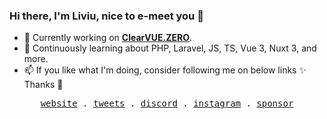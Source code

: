 ### Hi there, I'm Liviu, nice to e-meet you 👋

- 🔭 Currently working on [**ClearVUE.ZERO**](https://clearvue.business).
- 🌱 Continuously learning about PHP, Laravel, JS, TS, Vue 3, Nuxt 3, and more.
- 📫 If you like what I'm doing, consider following me on below links ✨ Thanks 🫶

<p align="center">
  <samp>
    <a href="https://liviu.dev">website</a> .
    <a href="https://twitter.com/liviuzachin">tweets</a> .
    <a href="https://liviu.dev/discord">discord</a> .
    <a href="https://instagram.com/luigindahouse">instagram</a> .
    <a href="https://github.com/sponsors/liviuzachin">sponsor</a>
  </samp>
</p>
